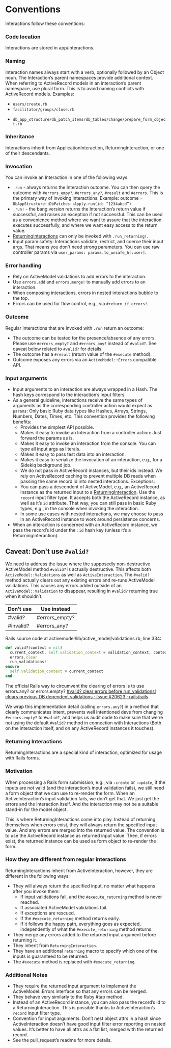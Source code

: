 # Conventions
Interactions follow these conventions:

### Code location
Interactions are stored in app/interactions.

### Naming 
Interaction names always start with a verb, optionally followed by an Object noun. The Interaction’s parent namespaces provide additional context. When referring to ActiveRecord models in an interaction’s parent namespace, use plural form. This is to avoid naming conflicts with ActiveRecord models. Examples:
* `users/create.rb`
* `facilitator/groups/close.rb`
- `db_app_structure/db_patch_items/db_tables/change/prepare_form_object.rb`

### Inheritance 
Interactions inherit from ApplicationInteraction, ReturningInteraction, or one of their descendants.

### Invocation 
You can invoke an Interaction in one of the following ways:
* `.run` - always returns the Interaction outcome. You can then query the outcome with  `#errors_empy?`, `#errors_any?`, `#result` and `#errors`. This is the primary way of invoking Interactions.
  Example: outcome = `DbAppStructure::DbPatches::Apply.run(id: “1234abcd”)`
* `.run!` - the bang version returns the Interaction’s return value if successful, and raises an exception if not successful. This can be used as a convenience method where we want to assure that the interaction executes successfully, and where we want easy access to the return value.
* [ReturningInteractions](https://animikii.atlassian.net/wiki/spaces/SD/pages/167149591/interactions#ReturningInteractions) can only be invoked with `.run_returning!`.
* Input param safety: Interactions validate, restrict, and coerce their input args. That means you don't need strong parameters. You can use raw controller params via
  `user_params: params.to_unsafe_h[:user]`.

### Error handling
* Rely on ActiveModel validations to add errors to the interaction.
* Use `errors.add` and `errors.merge!` to manually add errors to an interaction.
* When composing interactions, errors in nested interactions bubble to the top.
* Errors can be used for flow control, e.g., via `#return_if_errors!`.

### Outcome 
Regular interactions that are invoked with `.run` return an outcome:
* The outcome can be tested for the presence/absence of any errors. Please use `#errors_empty?` and `#errors_any?` instead of `#valid?`. See caveat below related to `#valid?` for details.
* The outcome has a `#result` (return value of the `#execute` method).
* Outcome exposes any errors via an `ActiveModel::Errors` compatible API.

### Input arguments
 * Input arguments to an interaction are always wrapped in a Hash. The hash keys correspond to the interaction’s input filters.
* As a general guideline, interactions receive the same types of arguments as the corresponding controller action would expect as `params`: Only basic Ruby data types like Hashes, Arrays, Strings, Numbers, Dates, Times, etc. This convention provides the following benefits:
    * Provides the simplest API possible.
    * Makes it easy to invoke an Interaction from a controller action: Just forward the params as is.
    * Makes it easy to invoke an interaction from the console. You can type all input args as literals.
	* Makes it easy to pass test data into an interaction.
	* Makes it easy to serialize the invocation of an interaction, e.g., for a Sidekiq background job.
    * We do not pass in ActiveRecord instances, but their ids instead. We rely on ActiveRecord caching to prevent multiple DB reads when passing the same record id into nested interactions. Exceptions:
	* You can pass a descendent of ActiveModel, e.g., an ActiveRecord instance as the returned input to a [ReturningInteraction](https://animikii.atlassian.net/wiki/spaces/SD/pages/167149591/interactions#ReturningInteractions). Use the `record` input filter type. It accepts both the ActiveRecord instance, as well as it’s `id` attribute. That way, you can still pass in basic Ruby types, e.g., in the console when invoking the interaction.
	* In some use cases with nested interactions, we may choose to pass in an ActiveRecord instance to work around persistence concerns.
* When an interaction is concerned with an ActiveRecord instance, we pass the record’s id under the `:id` hash key (unless it’s a ReturningInteraction).

## Caveat: Don't use `#valid?`
We need to address the issue where the supposedly non-destructive ActiveModel method `#valid?` is actually destructive. This affects both `ActiveModel::Validations` as well as `ActiveInteraction`. The `#valid?` method actually clears out any existing errors and re-runs ActiveModel validations. This causes any errors added outside of an `ActiveModel::Validation` to disappear, resulting in `#valid?` returning true when it shouldn’t.

| **Don’t use** | **Use instead** |
| --- | --- |
| #valid? | #errors_empty? |
| #invalid? | #errors_any? |

Rails source code at activemodel/lib/active_model/validations.rb, line 334:

```ruby
def valid?(context = nil)
  current_context, self.validation_context = validation_context, context
  errors.clear
  run_validations!
ensure
  self.validation_context = current_context
end
```

The official Rails way to circumvent the clearing of errors is to use errors.any? or errors.empty?
[#valid? clear errors before run_validations! clears previous DB dependent validations · Issue #20623 · rails/rails](https://github.com/rails/rails/issues/20623#issuecomment-113270488)

We wrap this implementation detail (calling `errors.any?`) in a method that clearly communicates intent, prevents well intentioned devs from changing `#errors.empty?` to `#valid?`, and helps us audit code to make sure that we're not using the default `#valid?` method in connection with Interactions (Both on the interaction itself, and on any ActiveRecord instances it touches).

### Returning Interactions
ReturningInteractions are a special kind of interaction, optimized for usage with Rails forms.

### Motivation
When processing a Rails form submission, e.g., via `:create` or `:update`, if the inputs are not valid (and the interaction’s input validation fails), we still need a form object that we can use to re-render the form. When an ActiveInteraction’s input validation fails, we don’t get that. We just get the errors and the interaction itself. And the interaction may not be a suitable stand-in for the model object.

This is where ReturningInteractions come into play. Instead of returning themselves when errors exist, they will always return the specified input value. And any errors are merged into the returned value. The convention is to use the ActiveRecord instance as returned input value. Then, if errors exist, the returned instance can be used as form object to re-render the form.

### How they are different from regular interactions
ReturningInteractions inherit from ActiveInteraction, however, they are different in the following ways:

* They will always return the specified input, no matter what happens after you invoke them:
    * If input validations fail, and the `#execute_returning` method is never reached.
    * If associated ActiveModel validations fail.
    * If exceptions are rescued.
    * If the `#execute_returning` method returns early.
    * If it follows the happy path, everything goes as expected, independently of what the `#execute_returning` method returns.
* They merge any errors added to the returned input argument before returning it.
* They inherit from `ReturningInteraction`.
* They have an additional `returning` macro to specify which one of the inputs is guaranteed to be returned.
* The `#execute` method is replaced with `#execute_returning`.

### Additional Notes
* They require the returned input argument to implement the ActiveModel::Errors interface so that any errors can be merged.
* They behave very similarly to the Ruby #tap method.
* Instead of an ActiveRecord instance, you can also pass the record’s id to a ReturningInteraction. This is possible thanks to ActiveInteraction’s `record` input filter type.
* Convention for input arguments: Don’t nest object attrs in a hash since ActiveInteraction doesn’t have good input filter error reporting on nested values. It’s better to have all attrs as a flat list, merged with the returned record.
* See the pull_request’s readme for more details.

